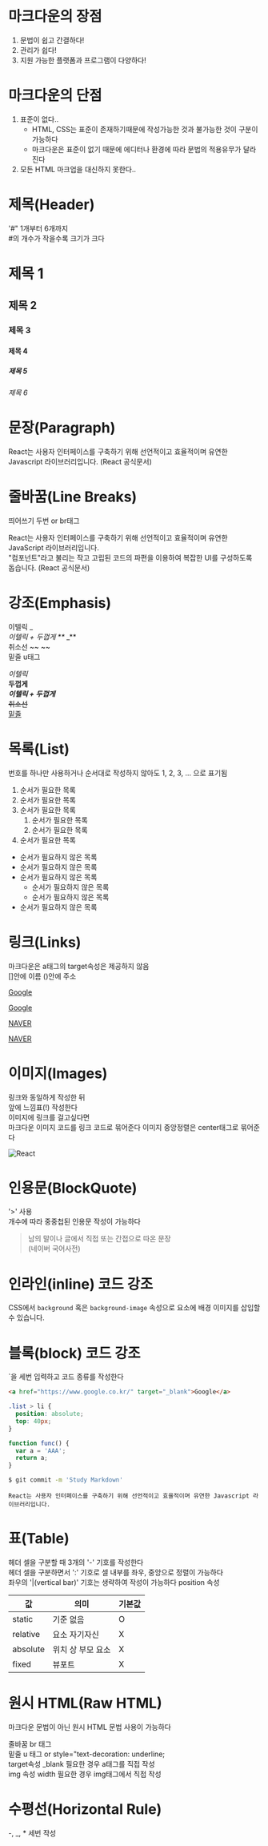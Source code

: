 # 마크다운의 장점
1. 문법이 쉽고 간결하다!
2. 관리가 쉽다!
3. 지원 가능한 플랫폼과 프로그램이 다양하다!

# 마크다운의 단점
1. 표준이 없다..
    - HTML, CSS는 표준이 존재하기때문에 작성가능한 것과 불가능한 것이 구분이 가능하다
    - 마크다운은 표준이 없기 때문에 에디터나 환경에 따라 문법의 적용유무가 달라진다
2. 모든 HTML 마크업을 대신하지 못한다..


# 제목(Header)
'#" 1개부터 6개까지  
#의 개수가 작을수록 크기가 크다

# 제목 1
## 제목 2
### 제목 3
#### 제목 4
##### 제목 5
###### 제목 6

# 문장(Paragraph)

React는 사용자 인터페이스를 구축하기 위해 선언적이고 효율적이며 유연한 Javascript 라이브러리입니다.
(React 공식문서)

# 줄바꿈(Line Breaks)
띄어쓰기 두번 or br태그

React는 사용자 인터페이스를 구축하기 위해 선언적이고 효율적이며 유연한 JavaScript 라이브러리입니다. <br />
"컴포넌트"라고 불리는 작고 고립된 코드의 파편을 이용하여 복잡한 UI를 구성하도록 돕습니다.
(React 공식문서)

# 강조(Emphasis)

이텔릭 _ _<br />
이텔릭 + 두껍게 **_ _** <br />
취소선 ~~ ~~ <br />
밑줄 u태그


_이텔릭_ <br />
**두껍게** <br />
**_이텔릭 + 두껍게_** <br />
~~취소선~~ <br />
<u>밑줄</u>

# 목록(List)
번호를 하나만 사용하거나 순서대로 작성하지 않아도 1, 2, 3, ... 으로 표기됨

1. 순서가 필요한 목록
1. 순서가 필요한 목록
1. 순서가 필요한 목록
    1. 순서가 필요한 목록
    1. 순서가 필요한 목록
1. 순서가 필요한 목록

- 순서가 필요하지 않은 목록
- 순서가 필요하지 않은 목록
- 순서가 필요하지 않은 목록
    - 순서가 필요하지 않은 목록
    - 순서가 필요하지 않은 목록
- 순서가 필요하지 않은 목록

# 링크(Links)
마크다운은 a태그의 target속성은 제공하지 않음  
[]안에 이름 ()안에 주소

<a href="https://google.com">Google</a>

[Google]("https://google.com")

<a href="https://naver.com" title="NAVER로 이동">NAVER</a>

[NAVER](https://naver.com "NAVER로 이동")

# 이미지(Images)
링크와 동일하게 작성한 뒤  
앞에 느낌표(!) 작성한다  
이미지에 링크를 걸고싶다면  
마크다운 이미지 코드를 링크 코드로 묶어준다
이미지 중앙정렬은 center태그로 묶어준다

![React](https://upload.wikimedia.org/wikipedia/commons/thumb/a/a7/React-icon.svg/200px-React-icon.svg.png)

# 인용문(BlockQuote)
'>' 사용  
개수에 따라 중중첩된 인용문 작성이 가능하다

> 남의 말이나 글에서 직접 또는 간접으로 따온 문장<br />
> (네이버 국어사전)


# 인라인(inline) 코드 강조

CSS에서 `background` 혹은 `background-image` 속성으로 요소에 배경 이미지를 삽입할 수 있습니다.

# 블록(block) 코드 강조
`을 세번 입력하고 코드 종류를 작성한다

```html
<a href="https://www.google.co.kr/" target="_blank">Google</a>
```

```css
.list > li {
  position: absolute;
  top: 40px;
}
```

```javascript
function func() {
  var a = 'AAA';
  return a;
}
```

```bash
$ git commit -m 'Study Markdown'
```

```plaintext
React는 사용자 인터페이스를 구축하기 위해 선언적이고 효율적이며 유연한 Javascript 라이브러리입니다.
```

# 표(Table)
헤더 셀을 구분할 때 3개의 '-' 기호를 작성한다  
헤더 셀을 구분하면서 ':' 기호로 셀 내부를 좌우, 중앙으로 정렬이 가능하다  
좌우의 '|(vertical bar)' 기호는 생략하여 작성이 가능하다
position 속성

값 | 의미 | 기본값
--|--|--
static | 기준 없음 | O
relative | 요소 자기자신 | X
absolute | 위치 상 부모 요소 | X
fixed | 뷰포트 | X

# 원시 HTML(Raw HTML)
마크다운 문법이 아닌 원시 HTML 문법 사용이 가능하다

줄바꿈 br 태그  
밑줄 u 태그 or style="text-decoration: underline;  
target속성 _blank 필요한 경우 a태그를 직접 작성  
img 속성 width 필요한 경우 img태그에서 직접 작성

# 수평선(Horizontal Rule)

-, _, * 세번 작성
